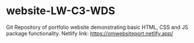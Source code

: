 # website-LW-C3-WDS
Git Repository of portfolio website demonstrating basic HTML, CSS and JS package functionality.
Netlify link: https://omwebsiteport.netlify.app/
